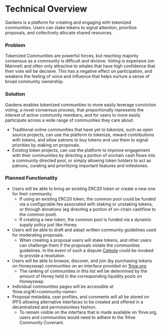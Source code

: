# Technical Overview

Gardens is a platform for creating and engaging with tokenized communities. Users can stake tokens to signal attention, prioritize proposals, and collectively allocate shared resources.

### Problem

Tokenized Communities are powerful forces, but reaching majority consensus as a community is difficult and divisive. Voting is expensive \(on Mainnet\) and often only attractive to whales that have high confidence that their vote will be decisive. This has a negative effect on participation, and weakens the feeling of voice and influence that helps nurture a sense of broad community ownership.

### Solution

Gardens enables tokenized communities to more easily leverage conviction voting, a novel consensus process, that proportionally represents the interest of active community members, and for users to more easily participate across a wide range of communities they care about. 

* Traditional online communities that have yet to tokenize, such as open source projects,  can use the platform to tokenize, reward contributions with tokens, and allow patrons to buy tokens and use them to signal priorities by staking on proposals.
* Existing token projects, can use the platform to improve engagement with their communities by directing a portion of onchain cash flows into a community directed pool, or simply allowing token holders to act as patrons, curating and prioritizing important features and milestones. 

### Planned Functionality

* Users will be able to bring an existing ERC20 token or create a new one for their community. 
  * If using an existing ERC20 token, the common pool could be funded via a configurable fee associated with staking or unstaking tokens, or through donations \(eg directing a portion of on-chain cashflow to the common pool\). 
  * If creating a new token, the common pool is funded via a dynamic supply policy just like Honey.
* Users will be able to draft and adopt written community guidelines used for moderating proposals.
  * When creating a proposal users will stake tokens, and other users can challenge them if the proposals violate the communities guidelines. In the event of such a dispute [Celeste](../gardens-1/) could be invoked to provide a resolution. 
* Users will be able to browse, discover, and join \(by purchasing tokens on Honeyswap\) communities on an interface provided on [1hive.org](www.1hive.org).
  * The ranking of communities in this list will be determined by the amount of Honey held in the corresponding liquidity pools on Honeyswap.
* Individual communities pages will be accessible at 1hive.org/\#/&lt;community-name&gt;
* Proposal metadata, user profiles, and comments will all be stored on IPFS allowing alternative interfaces to be created and offered in a decentralized and permissionless fashion. 
  * To remain visible on the interface that is made available on 1hive.org, users and communities would need to adhere to the 1Hive Community Covenant. 

